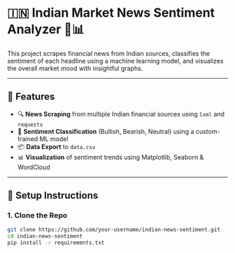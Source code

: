 # 🇮🇳 Indian Market News Sentiment Analyzer 🧠📊

This project scrapes financial news from Indian sources, classifies the sentiment of each headline using a machine learning model, and visualizes the overall market mood with insightful graphs.

---

## 📌 Features

- 🔍 **News Scraping** from multiple Indian financial sources using `lxml` and `requests`
- 🧠 **Sentiment Classification** (Bullish, Bearish, Neutral) using a custom-trained ML model
- 📦 **Data Export** to `data.csv`
- 📊 **Visualization** of sentiment trends using Matplotlib, Seaborn & WordCloud

---

## 🚀 Setup Instructions

### 1. Clone the Repo
```bash
git clone https://github.com/your-username/indian-news-sentiment.git
cd indian-news-sentiment
pip install -r requirements.txt
